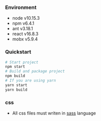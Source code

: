 ### Environment

* node v10.15.3
* npm v6.4.1
* ant v3.18.1
* react v16.8.3
* mobx v5.9.4

### Quickstart

```bash
# Start project
npm start
# Build and package project
npm build
# If you are using yarn
yarn start
yarn build
```
### css

* All css files must writen in [sass](https://sass-lang.com/guide) language

